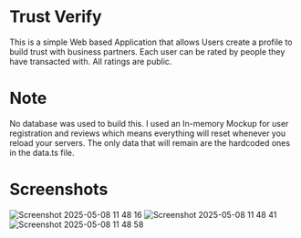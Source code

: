# Trust Verify

This is a simple Web based Application that allows Users create a profile to build trust with business partners. Each user can be rated by people they have transacted with. All ratings are public.

# Note
No database was used to build this. I used an In-memory Mockup for user registration and reviews which means everything will reset whenever you reload your servers. The only data that will remain are the hardcoded ones in the data.ts file.

# Screenshots
![Screenshot 2025-05-08 11 48 16](https://github.com/user-attachments/assets/7981b2a1-eb7d-4353-bc80-ca0ae4151750)
![Screenshot 2025-05-08 11 48 41](https://github.com/user-attachments/assets/a086f252-c264-47eb-b241-ad4aa9a3f6cf)
![Screenshot 2025-05-08 11 48 58](https://github.com/user-attachments/assets/32096433-4444-44e4-a864-b3829b19a765)

